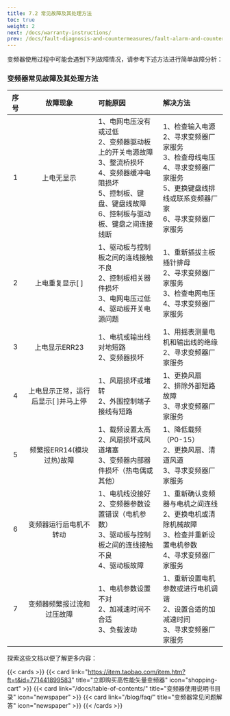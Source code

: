 ```yaml
---
title: 7.2 常见故障及其处理方法
toc: true
weight: 2
next: /docs/warranty-instructions/
prev: /docs/fault-diagnosis-and-countermeasures/fault-alarm-and-countermeasures/
---
```


变频器使用过程中可能会遇到下列故障情况，请参考下述方法进行简单故障分析：  
### 变频器常见故障及其处理方法
|序号|  故障现象|    可能原因  | 解决方法 |
| :----:| :----: |    :----   | :----   |  
|1|  上电无显示|    1、电网电压没有或过低</br>2、变频器驱动板上的开关电源故障</br>3、整流桥损坏</br>4、变频器缓冲电阻损坏</br>5、控制板、键盘、键盘线故障</br>6、控制板与驱动板、键盘之间连接线断  | 1、检查输入电源</br>2、寻求变频器厂家服务</br>3、检查母线电压</br>4、寻求变频器厂家服务</br>5、更换键盘线排线或联系变频器厂家</br>6、寻求变频器厂家服务 | 
|2|  上电重复显示[  ]|    1、驱动板与控制板之间的连线接触不良</br>2、控制板相关器件损坏</br>3、电网电压过低</br>4、驱动板开关电源问题 | 1、重新插拔主板插针排母</br>2、寻求变频器厂家服务</br>3、检查电网电压</br>4、寻求变频器厂家服务 | 
|3|  上电显示ERR23|    1、电机或输出线对地短路</br>2、变频器损坏</br> | 1、用摇表测量电机和输出线的绝缘</br>2、寻求变频器厂家服务 | 
|4|  上电显示正常，运行后显示[  ]并马上停|    1、风扇损坏或堵转</br>2、外围控制端子接线有短路</br> | 1、更换风扇</br>2、排除外部短路故障</br>3、寻求变频器厂家服务 | 
|5|  频繁报ERR14(模块过热)故障|    1、载频设置太高</br>2、风扇损坏或风道堵塞</br>3、变频器内部器件损坏（热电偶或其他） | 1、降低载频（P0-15）</br>2、更换风扇、清道风道</br>3、寻求变频器厂家服务 | 
|6|  变频器运行后电机不转动|    1、电机线没接好</br>2、变频器参数设置错误（电机参数）</br>3、驱动板与控制板之间的连线接触不良</br>4、驱动板故障 | 1、重新确认变频器与电机之间连线</br>2、更换电机或清除机械故障</br>3、检查并重新设置电机参数</br>4、寻求变频器厂家服务 | 
|7|  变频器频繁报过流和过压故障|    1、电机参数设置不对</br>2、加减速时间不合适</br>3、负载波动 | 1、重新设置电机参数或进行电机调谐</br>2、设置合适的加减速时间</br>3、寻求变频器厂家服务 | 









探索这些文档以便了解更多内容：

{{< cards >}}
  {{< card link="https://item.taobao.com/item.htm?ft=t&id=771441899583" title="立即购买高性能矢量变频器" icon="shopping-cart" >}}
  {{< card link="/docs/table-of-contents/" title="变频器使用说明书目录" icon="newspaper"  >}}
  {{< card link="/blog/faq/" title="变频器常见问题解答" icon="newspaper" >}}
{{< /cards >}}	
